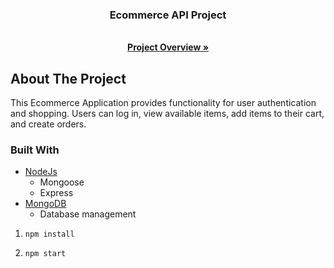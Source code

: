 
<p align="center">
  <h3 align="center">Ecommerce API Project</h3>

  <p align="center">
    <br />
    <a href="https://github.com/jinalp1/Node-App-Devops-.git"><strong>Project Overview »</strong></a>
  </p>
</p>


<!-- ABOUT THE PROJECT -->
## About The Project
This Ecommerce Application provides functionality for user authentication and shopping. Users can log in, view available items, add items to their cart, and create orders.

### Built With
* [NodeJs](http://nodejs.org)
  * Mongoose
  * Express
* [MongoDB](https://mongodb.com)
  * Database management
<!-- RUN APPLICATION -->

1. ```npm install```

2. ```npm start```
